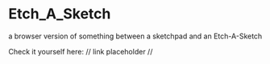 # Etch_A_Sketch
a browser version of something between a sketchpad and an Etch-A-Sketch

Check it yourself here:
// link placeholder //
